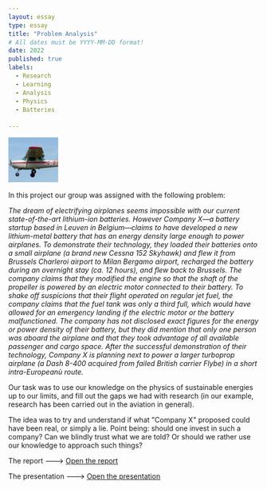 ```yaml
---
layout: essay
type: essay
title: "Problem Analysis"
# All dates must be YYYY-MM-DD format!
date: 2022
published: true
labels:
  - Research
  - Learning
  - Analysis
  - Physics
  - Batteries

---
```


<img width="100px" class="rounded float-start pe-4" src="../img/Phy/ces.jpg">

In this project our group was assigned with the following problem:

*The dream of electrifying airplanes seems impossible with our current state-of-the-art lithium-ion batteries. However Company X—a battery startup based in Leuven in Belgium—claims to have developed a new lithium-metal battery that has an energy density large enough to power airplanes. To demonstrate their technology, they loaded their batteries onto a small airplane (a brand new Cessna 152 Skyhawk) and flew it from Brussels Charleroi airport to Milan Bergamo airport, recharged the battery during an overnight stay (ca. 12 hours), and flew back to Brussels. The company claims that they modified the engine so that the shaft of the propeller is powered by an electric motor connected to their battery. To shake off suspicions that their flight operated on regular jet fuel, the company claims that the fuel tank was only a third full, which would have allowed for an emergency landing if the electric motor or the battery malfunctioned. The company has not disclosed exact figures for the energy or power density of their battery, but they did mention that only one person was aboard the airplane and that they took advantage of all available passenger and cargo space. After the successful demonstration of their technology, Company X is planning next to power a larger turboprop airplane (a Dash 8-400 acquired from failed British carrier Flybe) in a short intra-Europeanù route.*

Our task was to use our knowledge on the physics of sustainable energies up to our limits, and fill out the gaps we had with research (in our example, research has been carried out in the aviation in general). 

The idea was to try and understand if what "Company X" proposed could have been real, or simply a lie. Point being: should one invest in such a company? Can we blindly trust what we are told? Or should we rather use our knowledge to approach such things?

The report ---> <a href="/src/Physics/Group_1_Problem_7.pdf"><i class="large github icon "></i>Open the report</a>

The presentation ---> <a href="/src/Physics/Analysis-Day-Problem-7.pptx"><i class="large github icon "></i>Open the presentation</a>